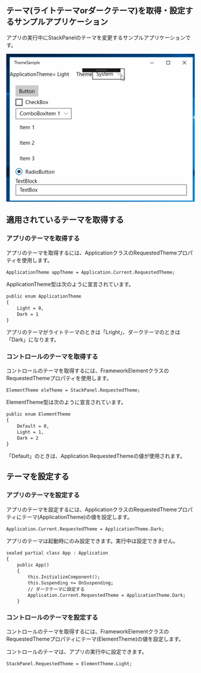 ## テーマ(ライトテーマorダークテーマ)を取得・設定するサンプルアプリケーション

アプリの実行中にStackPanelのテーマを変更するサンプルアプリケーションです。

![](ThemeSample.gif)

## 適用されているテーマを取得する

### アプリのテーマを取得する

アプリのテーマを取得するには、ApplicationクラスのRequestedThemeプロパティを使用します。

    ApplicationTheme appTheme = Application.Current.RequestedTheme;

ApplicationTheme型は次のように宣言されています。

    public enum ApplicationTheme
    {
        Light = 0,
        Dark = 1
    }

アプリのテーマがライトテーマのときは「Lright」、ダークテーマのときは「Dark」になります。

### コントロールのテーマを取得する

コントロールのテーマを取得するには、FrameworkElementクラスのRequestedThemeプロパティを使用します。

    ElementTheme eleTheme = StackPanel.RequestedTheme;

ElementTheme型は次のように宣言されています。

    public enum ElementTheme
    {
        Default = 0,
        Light = 1,
        Dark = 2
    }

「Default」のときは、Application.RequestedThemeの値が使用されます。

## テーマを設定する

### アプリのテーマを設定する

アプリのテーマを設定するには、ApplicationクラスのRequestedThemeプロパティにテーマ(ApplicationTheme)の値を設定します。

    Application.Current.RequestedTheme = ApplicationTheme.Dark;

アプリのテーマは起動時にのみ設定できます。実行中は設定できません。

    sealed partial class App : Application
    {
        public App()
        {
            this.InitializeComponent();
            this.Suspending += OnSuspending;
            // ダークテーマに設定する
            Application.Current.RequestedTheme = ApplicationTheme.Dark;
        }

### コントロールのテーマを設定する

コントロールのテーマを取得するには、FrameworkElementクラスのRequestedThemeプロパティにテーマ(ElementTheme)の値を設定します。

コントロールのテーマは、アプリの実行中に設定できます。

    StackPanel.RequestedTheme = ElementTheme.Light;


